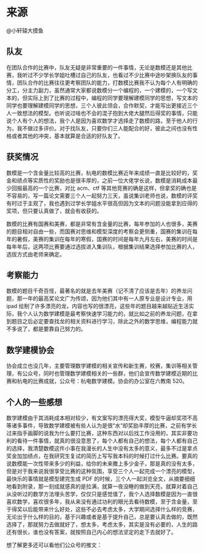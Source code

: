 # 来源

@小轩辕大摸鱼

## 队友

在团队合作的比赛中，队友无疑是非常重要的一件事情，无论是数模还是其他比赛，我听过不少学长学姐吐槽过自己的队友，也看过不少比赛中途吵架换队友的事情，团队合作的比赛往往更考察团队的能力，打数模比赛我不认为每个人有明确的分工，分主力副力，虽然通常大家都说数模分一个编程的，一个建模的，一个写文本的，但实际上到了比赛的过程中，编程的同学要理解建模同学的思想，写文本的同学也要理解建模同学的思想，三个人彼此领会，合作默契，才能写出更接近三个人一致想法的模型。也听说过啥也不会的混子抱到大佬大腿然后得奖的事情，只能说个人有个人的想法，我个人是因为喜欢数学才选择走了数模的路，至于他人的行为，我不做过多评价。对于找队友，只要你们三人能配合的好，彼此之间也没有性格或者其他的冲突，基本就算是合适的好队友了。

## 获奖情况

数模是一个含金量比较高的比赛，杭电的数模比赛近年来成绩一直是比较好的，奖金和绩点等实质性的奖励也是很丰厚的，之前一位大佬学长说，数模是消耗成本最少回报最高的一个比赛，对比 acm、ctf 等其他竞赛的确是这样，但拿奖的确也是不容易的，写一篇论文需要三个人一起努力三天，虽说集训老师也说，数模的评奖有时过于主观了，我也遇到过学长学姐水平很高但因为文本的问题没能拿到应得的奖项，但只要认真做了，就会有收获的。

数模的比赛有国赛和美赛，都是非常有含金量的比赛，每年参加的人也很多，美赛的题目相对自由一些，而国赛对思维和模型深度的考察会更侧重，国赛的集训在每年的暑假，美赛的集训在每年的寒假，国赛的时间是每年九月左右，美赛的时间是每年年后，这两项比赛要通过选拔进入集训队，根据集训结果选择参加比赛的人，选拔方式由老师来确定。

## 考察能力

数模的题目千奇百怪，最著名的就是去年美赛（记不清了应该是去年）的养龙问题，那一年的最高奖论文广为传颂，因为他们其中有一人原专业是设计专业，用 ipad 绘制了许多漂亮的龙，内容也写的很漂亮，这些年的题目越来越贴近生活实际，我个人认为数学建模是最考察快速学习能力的，就比如之前的养龙问题，在拿到题目之后必定要查找龙的相关资料进行学习，除此之外的数学思维，编程能力就不多说了，都是要靠自己努力的。

## 数学建模协会

协会成立也没几年，主要管理数学建模的相关宣传和新生赛，校赛，集训等相关管理，有公众号，同时也管理数学建模相关的一些群，他们会宣传数学建模近期的比赛和杭电的比赛成就，公众号：杭电数学建模。协会的办公室在六教南 520。

## 个人的一些感想

数学建模由于其消耗成本相对较少，有文案写的漂亮得大奖，模型牛逼却奖项不高等诸多事件，导致数学建模被有些人认为是很“水“却奖励丰厚的比赛，之前有学长过来指手画脚的说我为什么要打比赛，这种东西对以后找工作没用的，其实非要功利的看待一件事情，就真的很没意思了，每个人都有自己的想法，每个人都有自己的选择，我清楚数模这件小事在我漫长的人生中没有太多的意义，最多不过是拿点奖金加加绩点，在我研究生复试的简历上写写我本科的时候打过什么比赛。要真的说数模能一次性带来多少的利益，给你的未来撒上多少金子，那是真的没有太多，但是对于我来说我很享受比赛的这种氛围，享受三个人一起完成一个漂亮的模型，最快乐的事情就是模型建完生成 PDF 的时候，三个人一起浏览全文，从摘要细细地看到附录，那一刻成就感真的是拉满，就算一夜没睡的做到天亮，就算对着自己从没听过的数学方法埋头苦学，仅仅只是感觉值了，我个人选择数模是因为一直很喜欢数学，喜欢很多年，我从来没有通过功利的眼光去看待数模，至于含金量，至于得奖以后能带来什么好处，这些不必去考虑太多，大学期间选择什么样的竞赛，无论出于什么样的目的，基于兴趣或者是基于提升自己，总是要认真去做的，既然选择了，那就努力去做就好了，想太多，考虑太多，其实是没有必要的，人生的路还有很长，谁也没有答案，就按照自己内心的想法坚定的走下去就好了。

想了解更多还可以看他们公众号的推文：

